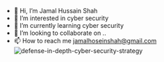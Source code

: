 - 👋 Hi, I’m Jamal Hussain Shah
- 👀 I’m interested in cyber security
- 🌱 I’m currently learning cyber security
- 💞️ I’m looking to collaborate on ..
- 📫 How to reach me jamalhoseinshah@gmail.com
 ![defense-in-depth-cyber-security-strategy](https://user-images.githubusercontent.com/95676591/165762017-22603b91-38ab-4ea3-bb67-28a5c014d612.png)

<!---
Jamal Hussain Shah is a ✨ special ✨ repository because its `README.md` (this file) appears on your GitHub profile.
You can click the Preview link to take a look at your changes.
--->
